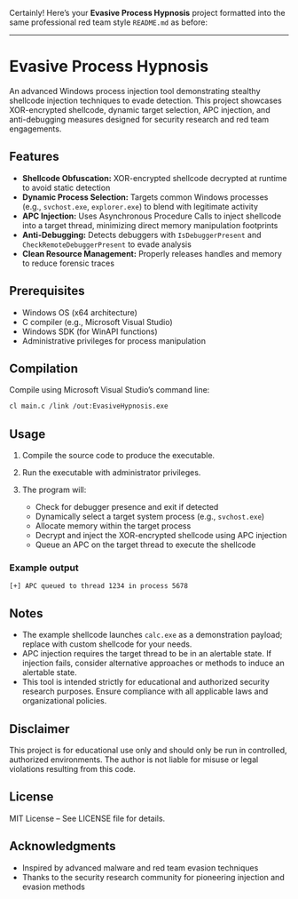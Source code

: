 Certainly! Here’s your **Evasive Process Hypnosis** project formatted into the same professional red team style `README.md` as before:

---

# Evasive Process Hypnosis

An advanced Windows process injection tool demonstrating stealthy shellcode injection techniques to evade detection. This project showcases XOR-encrypted shellcode, dynamic target selection, APC injection, and anti-debugging measures designed for security research and red team engagements.

## Features

* **Shellcode Obfuscation:** XOR-encrypted shellcode decrypted at runtime to avoid static detection
* **Dynamic Process Selection:** Targets common Windows processes (e.g., `svchost.exe`, `explorer.exe`) to blend with legitimate activity
* **APC Injection:** Uses Asynchronous Procedure Calls to inject shellcode into a target thread, minimizing direct memory manipulation footprints
* **Anti-Debugging:** Detects debuggers with `IsDebuggerPresent` and `CheckRemoteDebuggerPresent` to evade analysis
* **Clean Resource Management:** Properly releases handles and memory to reduce forensic traces

## Prerequisites

* Windows OS (x64 architecture)
* C compiler (e.g., Microsoft Visual Studio)
* Windows SDK (for WinAPI functions)
* Administrative privileges for process manipulation

## Compilation

Compile using Microsoft Visual Studio’s command line:

```bash
cl main.c /link /out:EvasiveHypnosis.exe
```

## Usage

1. Compile the source code to produce the executable.
2. Run the executable with administrator privileges.
3. The program will:

   * Check for debugger presence and exit if detected
   * Dynamically select a target system process (e.g., `svchost.exe`)
   * Allocate memory within the target process
   * Decrypt and inject the XOR-encrypted shellcode using APC injection
   * Queue an APC on the target thread to execute the shellcode

### Example output

```
[+] APC queued to thread 1234 in process 5678
```

## Notes

* The example shellcode launches `calc.exe` as a demonstration payload; replace with custom shellcode for your needs.
* APC injection requires the target thread to be in an alertable state. If injection fails, consider alternative approaches or methods to induce an alertable state.
* This tool is intended strictly for educational and authorized security research purposes. Ensure compliance with all applicable laws and organizational policies.

## Disclaimer

This project is for educational use only and should only be run in controlled, authorized environments. The author is not liable for misuse or legal violations resulting from this code.

## License

MIT License – See LICENSE file for details.

## Acknowledgments

* Inspired by advanced malware and red team evasion techniques
* Thanks to the security research community for pioneering injection and evasion methods
